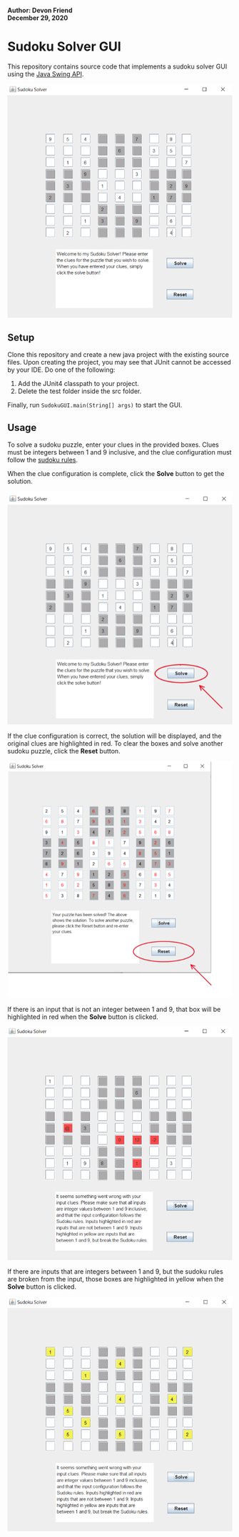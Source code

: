 **Author: Devon Friend**  
**December 29, 2020**

# Sudoku Solver GUI
This repository contains source code that implements a sudoku solver GUI using the 
[Java Swing API](https://docs.oracle.com/javase/7/docs/api/javax/swing/package-summary.html). 

![Image of GUI](/Images/intro_img.PNG)

## Setup

Clone this repository and create a new java project with the existing source files. Upon 
creating the project, you may see that JUnit cannot be accessed by your IDE. Do one
of the following:

1. Add the JUnit4 classpath to your project.
2. Delete the test folder inside the src folder.

Finally, run `SudokuGUI.main(String[] args)` to start the GUI.

## Usage

To solve a sudoku puzzle, enter your clues in the provided boxes. Clues must be 
integers between 1 and 9 inclusive, and the clue configuration must follow the
[sudoku rules](https://sudoku.com/how-to-play/sudoku-rules-for-complete-beginners/).

When the clue configuration is complete, click the **Solve** button to get the solution.

![Solve Button Image](/Images/solve_img.PNG)

If the clue configuration is correct, the solution will be displayed, and
the original clues are highlighted in red. To clear the boxes and solve
another sudoku puzzle, click the **Reset** button.

![Reset Button Image](/Images/reset_img.PNG)

If there is an input that is not an integer between 1 and 9, that box will be
highlighted in red when the **Solve** button is clicked.

![Error](/Images/error_img.PNG)

If there are inputs that are integers between 1 and 9, but the sudoku rules are
broken from the input, those boxes are highlighted in yellow when the **Solve**
button is clicked.

![Broken Rule Image](/Images/broken_rule_img.PNG)
